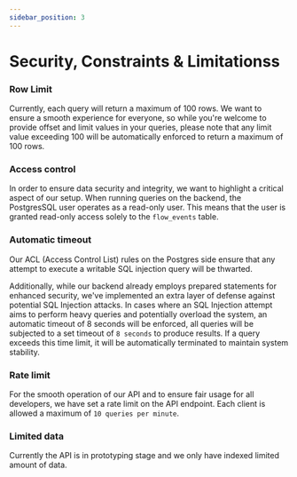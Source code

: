```yaml
---
sidebar_position: 3
---
```


# Security, Constraints & Limitationss

### Row Limit

Currently, each query will return a maximum of 100 rows. We want to ensure a smooth experience for everyone, so while you're welcome to provide offset and limit values in your queries, please note that any limit value exceeding 100 will be automatically enforced to return a maximum of 100 rows.

### Access control

In order to ensure data security and integrity, we want to highlight a critical aspect of our setup. When running queries on the backend, the PostgresSQL user operates as a read-only user. This means that the user is granted read-only access solely to the `flow_events` table.

### Automatic timeout

Our ACL (Access Control List) rules on the Postgres side ensure that any attempt to execute a writable SQL injection query will be thwarted.

Additionally, while our backend already employs prepared statements for enhanced security, we've implemented an extra layer of defense against potential SQL Injection attacks. In cases where an SQL Injection attempt aims to perform heavy queries and potentially overload the system, an automatic timeout of 8 seconds will be enforced, all queries will be subjected to a set timeout of `8 seconds` to produce results. If a query exceeds this time limit, it will be automatically terminated to maintain system stability.

### Rate limit

For the smooth operation of our API and to ensure fair usage for all developers, we have set a rate limit on the API endpoint. Each client is allowed a maximum of `10 queries per minute`.

### Limited data
Currently the API is in prototyping stage and we only have indexed limited amount of data.